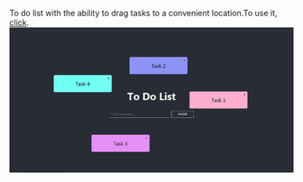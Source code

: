 To do list with the ability to drag tasks to a convenient location.To use it, [click](https://muhammad-21.github.io/ToDoList/).  
![review](assets/review.jpg)  